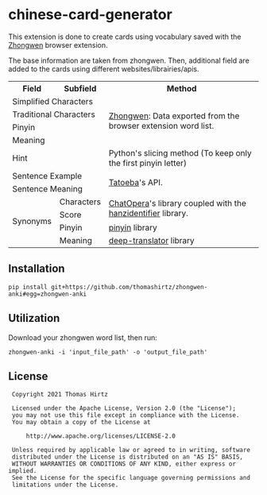 # chinese-card-generator

This extension is done to create cards using vocabulary saved with the [Zhongwen](https://github.com/cschiller/zhongwen) browser extension.

The base information are taken from zhongwen. Then, additional field are added to the cards using different websites/librairies/apis.

<div align="center">
<table>
<tr>
	<th>Field</th>
	<th>Subfield</th>
	<th>Method</th>

</tr>
<tr>
	<td rowspan='1' colspan='2' >Simplified Characters</td>
	<td rowspan='4' colspan='1' ><a href="https://github.com/cschiller/zhongwen">Zhongwen</a>: Data exported from the browser extension word list.</td>
</tr>
<tr>
	<td rowspan='1' colspan='2' >Traditional Characters</td>
</tr>
<tr>
	<td rowspan='1' colspan='2' >Pinyin</td>
</tr>
<tr>
	<td rowspan='1' colspan='2' >Meaning</td>
</tr>
<tr>
	<td rowspan='1' colspan='2' >Hint</td>
	<td>Python's slicing method (To keep only the first pinyin letter)</td>
</tr>
<tr>
	<td rowspan='1' colspan='2' >Sentence Example</td>
	<td rowspan='2' colspan='1' ><a href="https://tatoeba.org/">Tatoeba</a>'s API.</td>
</tr>
<tr>
	<td rowspan='1' colspan='2' >Sentence Meaning</td>
</tr>
<tr>
	<td rowspan='4' colspan='1' >Synonyms</td>
	<td>Characters</td>
	<td rowspan='2' colspan='1' ><a href="https://github.com/chatopera/Synonyms">ChatOpera</a>'s library coupled with the <a href="https://github.com/tsroten/hanzidentifier">hanzidentifier</a> library.</td>
</tr>
<tr>
	<td>Score</td>
</tr>
<tr>
	<td>Pinyin</td>
	<td><a href="https://github.com/lxyu/pinyin">pinyin</a> library</td>
</tr>
<tr>
	<td>Meaning</td>
	<td><a href="https://github.com/nidhaloff/deep-translator">deep-translator</a> library</td>
</tr>
</table>
</div>

## Installation

```console
pip install git+https://github.com/thomashirtz/zhongwen-anki#egg=zhongwen-anki
```

## Utilization

Download your zhongwen word list, then run:

```
zhongwen-anki -i 'input_file_path' -o 'output_file_path'
```

## License

     Copyright 2021 Thomas Hirtz

     Licensed under the Apache License, Version 2.0 (the "License");
     you may not use this file except in compliance with the License.
     You may obtain a copy of the License at

         http://www.apache.org/licenses/LICENSE-2.0

     Unless required by applicable law or agreed to in writing, software
     distributed under the License is distributed on an "AS IS" BASIS,
     WITHOUT WARRANTIES OR CONDITIONS OF ANY KIND, either express or implied.
     See the License for the specific language governing permissions and
     limitations under the License.
